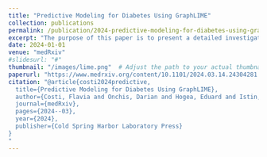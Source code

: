```yaml
---
title: "Predictive Modeling for Diabetes Using GraphLIME"
collection: publications
permalink: /publication/2024-predictive-modeling-for-diabetes-using-graphlime
excerpt: "The purpose of this paper is to present a detailed investigation of the advantages of employing GraphLIME (Local Interpretable Model Explanations for Graph Neural Networks) for the trustworthy prediction of diabetes mellitus. Our pursuit involves identifying the strengths of GraphLIME combined with the attention-mechanism over the standard coupling of deep learning neural networks with the original LIME method. The system build this way, provided us a proficient method for extracting the most relevant features and applying the attention mechanism exclusively to those features. We have closely monitored the performance metrics of the two approaches and conducted a comparative analysis. Leveraging attention mechanisms, we have achieved an accuracy of 92.6% for the addressed problem. The model's performance is meticulously demonstrated throughout the study, and the results are furthermore evaluated using the Receiver Operating Characteristic (ROC) curve. By implementing this technique on a dataset of 768 patients diagnosed with or without diabetes mellitus, we have successfully boosted the model's performance by over 18%."
date: 2024-01-01
venue: "medRxiv"
#slidesurl: "#"
thumbnail: "/images/lime.png"  # Adjust the path to your actual thumbnail location
paperurl: "https://www.medrxiv.org/content/10.1101/2024.03.14.24304281.full.pdf"
citation: "@article{costi2024predictive,
  title={Predictive Modeling for Diabetes Using GraphLIME},
  author={Costi, Flavia and Onchis, Darian and Hogea, Eduard and Istin, Codruta},
  journal={medRxiv},
  pages={2024--03},
  year={2024},
  publisher={Cold Spring Harbor Laboratory Press}
}
"
---
```

